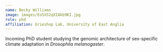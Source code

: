 ```yaml
---
name: Becky Williams
image: images/Eo5XS2qXIAkb9KI.jpg
role: phd
affiliation: Grieshop Lab, University of East Anglia
---
```


Incoming PhD student studying the genomic architecture of sex-specific climate adaptation in *Drosophila melanogaster*.

